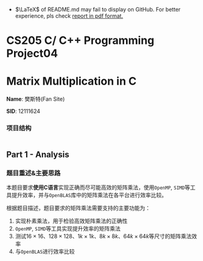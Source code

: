 - $\LaTeX$ of README.md may fail to display on GitHub. For better experience, pls check [report in pdf format.](https://github.com/GuTaoZi/CS205_Project03/blob/master/doc/Report.pdf)

# CS205 C/ C++ Programming Project04 

# Matrix Multiplication in C

**Name**: 樊斯特(Fan Site)

**SID**: 12111624

### 项目结构

```
```

## Part 1 - Analysis

### 题目重述&主要思路

本题目要求**使用C语言**实现正确而尽可能高效的矩阵乘法，使用`OpenMP`, `SIMD`等工具提升效率，并与`OpenBLAS`库中的矩阵乘法在各平台进行效率比较。

根据题目描述，题目要求的矩阵乘法需要支持的主要功能为：

1. 实现朴素乘法，用于检验高效矩阵乘法的正确性
2. `OpenMP`, `SIMD`等工具实现提升效率的矩阵乘法
3. 测试$16\times16$、$128\times128$、$1k\times1k$、$8k\times8k$、$64k\times64k$等尺寸的矩阵乘法效率
4. 与`OpenBLAS`进行效率比较
